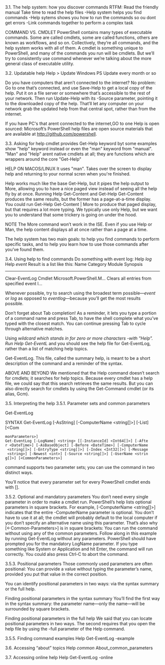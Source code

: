 3.1. The help system: how you discover commands
RTFM: Read the friendly manual
Take time to read the help files
-Help system helps you find commands
-Help sytems shows you how to run the commands so ou dont get errors
-Link commands together to perform a complex task

 COMMAND VS. CMDLET
PowerShell contains many types of executable commands. 
Some are called cmdlets, some are called functions, others are known as workflows, and so on. 
Collectively, they’re all commands, and the help system works with all of them. 
A cmdlet is something unique to PowerShell, and many of the commands you run will be cmdlets. 
But we’ll try to consistently use command whenever we’re talking about the more general class of executable utility.

3.2. Updatable help
Help > Update Windows PS 
Update every month or so

Do you have computers that aren’t connected to the internet? 
No problem: Go to one that’s connected, and use Save-Help to get a local copy of the help. 
Put it on a file server or somewhere that’s accessible to the rest of your network. 
Then run Update-Help with its -Source parameter, pointing it to the downloaded copy of the help. 
That’ll let any computer on your network grab the updated help from that central spot, rather than from the internet.

If you have PC's that arent connected to the internet,GO to one 
Help is open sourced: Microsoft’s PowerShell help files are open source materials that are available at http://github.com/powershell. 

3.3. Asking for help
cmdlet provides Get-Help keyword byt some examples show "help" keyword instead or even the "man" keyword from "manual".
"Man" and "Help" arent native cmdlets at all; they are functions which are wrappers around the core "Get-Help"

HELP ON MACOS/LINUX
It uses "man". Takes over the screen to display help and returning to your normal scren when you're finished.

Help works much like the base Get-Help, but it pipes the help output to More, allowing you to have a nice paged view instead of seeing all the help fly by at once. Running Help Get-Content and Get-Help Get-Content produces the same results, but the former has a page-at-a-time display. You could run Get-Help Get-Content | More to produce that paged display, but that requires a lot more typing. We typically use only Help, but we want you to understand that some trickery is going on under the hood.

NOTE
The More command won’t work in the ISE. Even if you use Help or Man, the help content displays all at once rather than a page at a time.

The help system has two main goals: 
to help you find commands to perform specific tasks, 
and to help you learn how to use those commands after you’ve found them.

3.4. Using help to find commands
Do something with event log:
Help *log*
Help *event*
Result is a list like this:
Name                              Category  Module                    Synopsis                                    
----                              --------  ------                    --------                                    
Clear-EventLog                    Cmdlet    Microsoft.PowerShell.M... Clears all entries from specified event l...

Whenever possible, try to search using the broadest term possible—*event* or *log* as opposed to *eventlog*—because you’ll get the most results possible.

Don’t forget about Tab completion! As a reminder, it lets you type a portion of a command name and press Tab, to have the shell complete what you’ve typed with the closest match. You can continue pressing Tab to cycle through alternative matches.

Using *wildcard which stands in for zero or more characters -with "Help".
Run Help Get-EventL* and you should see the help file for Get-EventLog, rather than a list of matching help topics.

Get-EventLog. This file, called the summary help, is meant to be a short description of the command and a reminder of the syntax. 

ABOVE AND BEYOND
We mentioned that the Help command doesn’t search for cmdlets; it searches for help topics. Because every cmdlet has a help file, we could say that this search retrieves the same results. But you can also directly search for cmdlets by using the Get-Command cmdlet (or its alias, Gcm).

3.5. Interpreting the help
3.5.1. Parameter sets and common parameters

Get-EventLog

SYNTAX
    Get-EventLog [-AsString] [-ComputerName <string[]>] [-List] [<Com

    monParameters>]
    Get-EventLog [-LogName] <string> [[-InstanceId] <Int64[]>] [-Afte
    r <DateTime>] [-AsBaseObject] [-Before <DateTime>] [-ComputerName
     <string[]>] [-EntryType <string[]>] [-Index <Int32[]>] [-Message
     <string>] [-Newest <int>] [-Source <string[]>] [-UserName <strin
    g[]>] [<CommonParameters>]

 command supports two parameter sets; you can use the command in two distinct ways. 

You’ll notice that every parameter set for every PowerShell cmdlet ends with [<CommonParameters>]. 

3.5.2. Optional and mandatory parameters
You don’t need every single parameter in order to make a cmdlet run. PowerShell’s help lists optional parameters in square brackets. For example, [-ComputerName <string[]>] indicates that the entire -ComputerName parameter is optional. 
 You don’t have to use it at all; the cmdlet will probably default to the local computer if you don’t specify an alternative name using this parameter. That’s also why [<-Common-Parameters>] is in square brackets: You can run the command without using any of the common parameters.
Follow along in this example by running Get-EventLog without any parameters.
PowerShell should have prompted you for the mandatory LogName parameter. If you type something like System or Application and hit Enter, the command will run correctly. You could also press Ctrl-C to abort the command.

3.5.3. Positional parameters
Those commonly used parameters are often positional: You can provide a value without typing the parameter’s name, provided you put that value in the correct position.

You can identify positional parameters in two ways: via the syntax summary or the full help.

Finding positional parameters in the syntax summary
You’ll find the first way in the syntax summary: the parameter name—only the name—will be surrounded by square brackets.

Finding positional parameters in the full help
We said that you can locate positional parameters in two ways. The second requires that you open the help file by using the -full parameter of the Help command.

3.5.5. Finding command examples
Help Get-EventLog -example

3.6. Accessing “about” topics
Help *common*
About_common_parameters

3.7. Accessing online help
Help Get-EventLog -online

